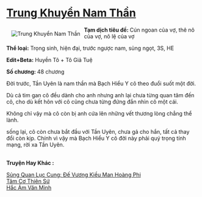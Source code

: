 <a href="https://utruyen.com/trung-khuyen-nam-than/10686/" title="Trung Khuyển Nam Thần"><h1>Trung Khuyển Nam Thần</h1></a><div style="display:table"><img align="right" style="float: left; padding: 10px;" src="https://utruyen.com/images/story/200x260/trung-khuyen-nam-than.jpg" alt="Trung Khuyển Nam Thần"><b>Tạm dịch tiêu đề: </b>Cún ngoan của vợ, thê nô của vợ, nô lệ của vợ<b><p></p>Thể loại:</b> Trọng sinh, hiện đại, trước ngược nam, sủng ngọt, 3S, HE<p></p><b>Edit+Beta:</b> Huyền Tô + Tô Giả Tuệ<p></p><b>Số chương: </b>48 chương<p></p>Đời trước, Tần Uyên là nam thần mà Bạch Hiểu Y cô theo đuổi suốt một đời.<p></p>Dù cả tim gan cô đều dành cho anh nhưng anh lại chưa từng quan tâm đến cô, cho dù kết hôn với cô cũng chưa từng đứng đắn nhìn cô một cái.<p></p>Không chỉ vậy mà cô còn bị anh cứa lên những vết thương lòng chẳng thể lành.<p></p>sống lại, cô còn chưa bắt đầu với Tần Uyên, chưa gả cho hắn, tất cả thay đổi còn kịp. Chính vì vậy mà Bạch Hiểu Y cô đời này phải quý trọng tính mạng, rời xa Tần Uyên.</div><p><br><b>Truyện Hay Khác :</b></p><a href="https://truyenngontinhay.wordpress.com/2019/10/03/sung-quan-luc-cung-de-vuong-kieu-man-hoang-phi/" alt="Sủng Quan Lục Cung: Đế Vương Kiều Man Hoàng Phi">Sủng Quan Lục Cung: Đế Vương Kiều Man Hoàng Phi</a><br/><a href="https://dammy2019.blogspot.com/2019/11/tam-co-thien-su.html" alt="Tâm Cơ Thiên Sứ">Tâm Cơ Thiên Sứ</a><br/><a href="https://github.com/quanluxury/truyenhot/tree/master/truyenhay/8876/" alt="Hắc Ám Văn Minh">Hắc Ám Văn Minh</a><br/>